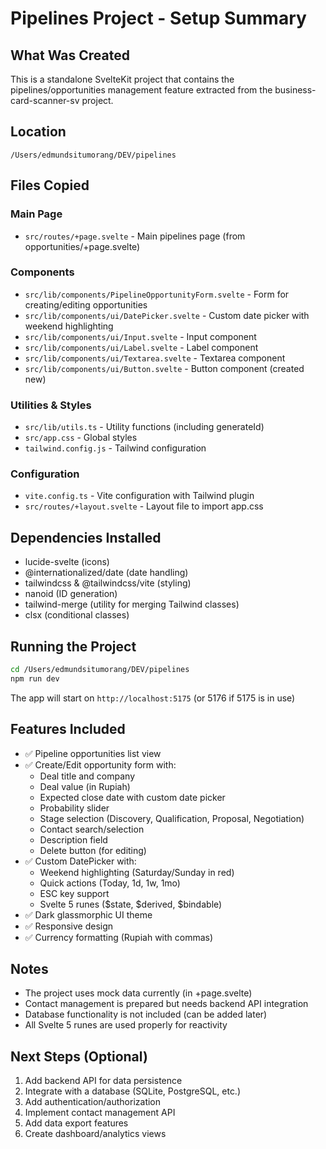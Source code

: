 # Pipelines Project - Setup Summary

## What Was Created

This is a standalone SvelteKit project that contains the pipelines/opportunities management feature extracted from the business-card-scanner-sv project.

## Location

`/Users/edmundsitumorang/DEV/pipelines`

## Files Copied

### Main Page
- `src/routes/+page.svelte` - Main pipelines page (from opportunities/+page.svelte)

### Components
- `src/lib/components/PipelineOpportunityForm.svelte` - Form for creating/editing opportunities
- `src/lib/components/ui/DatePicker.svelte` - Custom date picker with weekend highlighting
- `src/lib/components/ui/Input.svelte` - Input component
- `src/lib/components/ui/Label.svelte` - Label component
- `src/lib/components/ui/Textarea.svelte` - Textarea component
- `src/lib/components/ui/Button.svelte` - Button component (created new)

### Utilities & Styles
- `src/lib/utils.ts` - Utility functions (including generateId)
- `src/app.css` - Global styles
- `tailwind.config.js` - Tailwind configuration

### Configuration
- `vite.config.ts` - Vite configuration with Tailwind plugin
- `src/routes/+layout.svelte` - Layout file to import app.css

## Dependencies Installed

- lucide-svelte (icons)
- @internationalized/date (date handling)
- tailwindcss & @tailwindcss/vite (styling)
- nanoid (ID generation)
- tailwind-merge (utility for merging Tailwind classes)
- clsx (conditional classes)

## Running the Project

```bash
cd /Users/edmundsitumorang/DEV/pipelines
npm run dev
```

The app will start on `http://localhost:5175` (or 5176 if 5175 is in use)

## Features Included

- ✅ Pipeline opportunities list view
- ✅ Create/Edit opportunity form with:
  - Deal title and company
  - Deal value (in Rupiah)
  - Expected close date with custom date picker
  - Probability slider
  - Stage selection (Discovery, Qualification, Proposal, Negotiation)
  - Contact search/selection
  - Description field
  - Delete button (for editing)
- ✅ Custom DatePicker with:
  - Weekend highlighting (Saturday/Sunday in red)
  - Quick actions (Today, 1d, 1w, 1mo)
  - ESC key support
  - Svelte 5 runes ($state, $derived, $bindable)
- ✅ Dark glassmorphic UI theme
- ✅ Responsive design
- ✅ Currency formatting (Rupiah with commas)

## Notes

- The project uses mock data currently (in +page.svelte)
- Contact management is prepared but needs backend API integration
- Database functionality is not included (can be added later)
- All Svelte 5 runes are used properly for reactivity

## Next Steps (Optional)

1. Add backend API for data persistence
2. Integrate with a database (SQLite, PostgreSQL, etc.)
3. Add authentication/authorization
4. Implement contact management API
5. Add data export features
6. Create dashboard/analytics views
